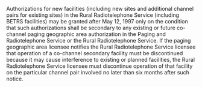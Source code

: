 Authorizations for new facilities (including new sites and additional channel pairs for existing sites) in the Rural Radiotelephone Service (including BETRS facilities) may be granted after May 12, 1997 only on the condition that such authorizations shall be secondary to any existing or future co-channel paging geographic area authorization in the Paging and Radiotelephone Service or the Rural Radiotelephone Service. If the paging geographic area licensee notifies the Rural Radiotelephone Service licensee that operation of a co-channel secondary facility must be discontinued because it may cause interference to existing or planned facilities, the Rural Radiotelephone Service licensee must discontinue operation of that facility on the particular channel pair involved no later than six months after such notice.

